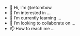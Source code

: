 - 👋 Hi, I’m @retombow
- 👀 I’m interested in ...
- 🌱 I’m currently learning ...
- 💞️ I’m looking to collaborate on ...
- 📫 How to reach me ...

<!---
retombow/retombow is a ✨ special ✨ repository because its `README.md` (this file) appears on your GitHub profile.
You can click the Preview link to take a look at your changes.
--->
